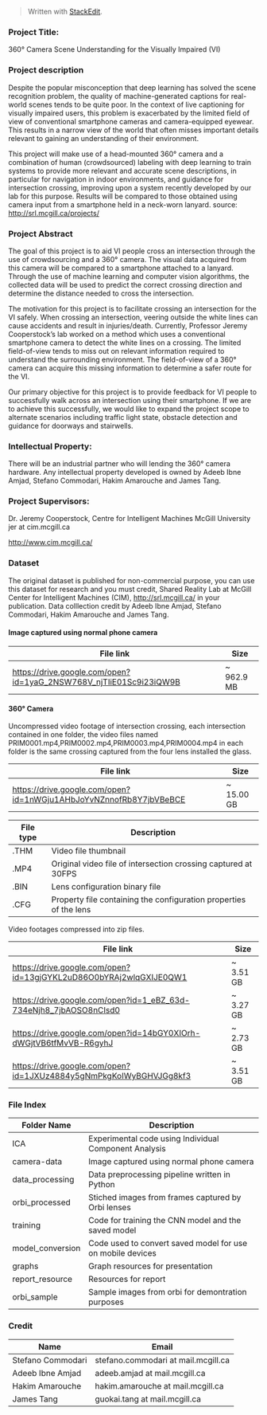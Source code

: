 > Written with [StackEdit](https://stackedit.io/).

### Project Title: 
360° Camera Scene Understanding for the Visually Impaired (VI)  

### Project description
Despite the popular misconception that deep learning has solved the scene recognition problem, the quality of machine-generated captions for real-world scenes tends to be quite poor. In the context of live captioning for visually impaired users, this problem is exacerbated by the limited field of view of conventional smartphone cameras and camera-equipped eyewear. This results in a narrow view of the world that often misses important details relevant to gaining an understanding of their environment.

This project will make use of a head-mounted 360° camera and a combination of human (crowdsourced) labeling with deep learning to train systems to provide more relevant and accurate scene descriptions, in particular for navigation in indoor environments, and guidance for intersection crossing, improving upon a system recently developed by our lab for this purpose. Results will be compared to those obtained using camera input from a smartphone held in a neck-worn lanyard.
source:  http://srl.mcgill.ca/projects/

### Project Abstract 
The goal of this project is to aid VI people cross an intersection through the use of crowdsourcing and a 360° camera. The visual data acquired from this camera will be compared to a smartphone attached to a lanyard. Through the use of machine learning and computer vision algorithms, the collected data will be used to predict the correct crossing direction and determine the distance needed to cross the intersection.

The motivation for this project is to facilitate crossing an intersection for the VI safely. When crossing an intersection, veering outside the white lines can cause accidents and result in injuries/death. Currently, Professor Jeremy Cooperstock’s lab worked on a method which uses a conventional smartphone camera to detect the white lines on a crossing. The limited field-of-view tends to miss out on relevant information required to understand the surrounding environment. The field-of-view of a 360° camera can acquire this missing information to determine a safer route for the VI.

Our primary objective for this project is to provide feedback for VI people to successfully walk across an intersection using their smartphone. If we are to achieve this successfully, we would like to expand the project scope to alternate scenarios including traffic light state, obstacle detection and guidance for doorways and stairwells.

### Intellectual Property: 
There will be an industrial partner who will lending the 360° camera hardware.  Any intellectual property developed is owned by Adeeb Ibne Amjad, Stefano Commodari, Hakim Amarouche and James Tang. 

### Project Supervisors:
Dr. Jeremy Cooperstock, Centre for Intelligent Machines 
McGill University
jer at cim.mcgill.ca

http://www.cim.mcgill.ca/ 

### Dataset

The original dataset is published for non-commercial purpose, you can use this dataset for research and you must credit, Shared Reality Lab at McGill Center for Intelligent Machines (CIM), http://srl.mcgill.ca/ in your publication. Data colllection credit by 
Adeeb Ibne Amjad, Stefano Commodari, Hakim Amarouche and James Tang. 

#### Image captured using normal phone camera
| File link | Size | 
|--|--|
| https://drive.google.com/open?id=1yaG_2NSW768V_njTIiE01Sc9i23iQW9B | ~ 962.9 MB   |

#### 360° Camera

Uncompressed video footage of intersection crossing, each intersection contained in one folder, the video files named PRIM0001.mp4,PRIM0002.mp4,PRIM0003.mp4,PRIM0004.mp4 in each folder is the same crossing captured from the four lens installed the glass.

| File link | Size | 
|--|--|
| https://drive.google.com/open?id=1nWGju1AHbJoYvNZnnofRb8Y7jbVBeBCE | ~ 15.00 GB   |

| File type | Description | 
|--|--|
| .THM  | Video file thumbnail   |
| .MP4 | Original video file of intersection crossing captured at 30FPS |
| .BIN | Lens configuration binary file| 
| .CFG | Property file containing the configuration properties of the lens |

Video footages compressed into zip files. 

| File link | Size | 
|--|--|
| https://drive.google.com/open?id=13gjGYKL2uD86O0bYRAj2wlqGXIJE0QW1 | ~ 3.51 GB   |
| https://drive.google.com/open?id=1_eBZ_63d-734eNjh8_7jbAOSO8nCIsd0 | ~ 3.27 GB |
| https://drive.google.com/open?id=14bGY0XIOrh-dWGjtVB6tfMvVB-R6gyhJ | ~ 2.73 GB| 
| https://drive.google.com/open?id=1JXUz4884y5gNmPkgKoIWyBGHVJGg8kf3 | ~ 3.51 GB |


### File Index
| Folder Name| Description | 
|--|--|
| ICA  | Experimental code using Individual Component Analysis |
| camera-data | Image captured using normal phone camera  |
| data_processing | Data preprocessing pipeline written in Python|
| orbi_processed | Stiched images from frames captured by Orbi lenses|
| training | Code for training the CNN model and the saved model |
| model_conversion | Code used to convert saved model for use on mobile devices |
| graphs | Graph resources for presentation|
| report_resource | Resources for report|
| orbi_sample | Sample images from orbi for demontration purposes|


### Credit 
| Name | Email | 
|--|--|
|Stefano Commodari  | stefano.commodari at mail.mcgill.ca  |
| Adeeb Ibne Amjad | adeeb.amjad at mail.mcgill.ca  |
|Hakim Amarouche | hakim.amarouche at mail.mcgill.ca| 
| James Tang | guokai.tang at mail.mcgill.ca |
